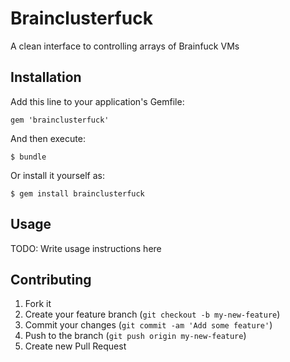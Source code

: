 # Brainclusterfuck

A clean interface to controlling arrays of Brainfuck VMs

## Installation

Add this line to your application's Gemfile:

    gem 'brainclusterfuck'

And then execute:

    $ bundle

Or install it yourself as:

    $ gem install brainclusterfuck

## Usage

TODO: Write usage instructions here

## Contributing

1. Fork it
2. Create your feature branch (`git checkout -b my-new-feature`)
3. Commit your changes (`git commit -am 'Add some feature'`)
4. Push to the branch (`git push origin my-new-feature`)
5. Create new Pull Request
